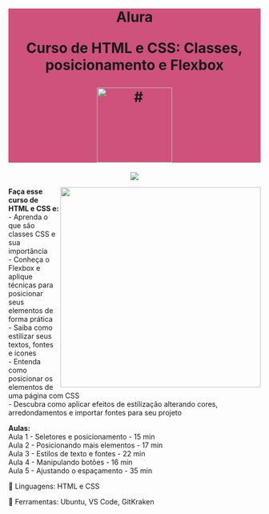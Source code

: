 <h1 align="center" style="background-color:#ce527c">
    <p>Alura</p>
    <p>Curso de
        HTML e CSS: Classes, posicionamento e Flexbox
    </p>
    <a href="https://cursos.alura.com.br/course/html-css-classes-posicionamento-flexbox">
        <img src="https://www.alura.com.br/assets/api/cursos/html-css-classes-posicionamento-flexbox.svg" alt="#" width="150" height="150">
    </a> 
</h1>

<p align="center">
    <img loading="lazy" src="http://img.shields.io/static/v1?label=STATUS&message=EM%20DESENVOLVIMENTO&color=GREEN&style=for-the-badge"/>
</p>
<img src="https://raw.githubusercontent.com/MicaelliMedeiros/micaellimedeiros/master/image/computer-illustration.png" min-width="400px" max-width="400px" width="400px" align="right">

<p align="left"> 
  <strong>Faça esse curso de HTML e CSS e:</strong></br>
    - Aprenda o que são classes CSS e sua importância</br>
    - Conheça o Flexbox e aplique técnicas para posicionar seus elementos de forma prática</br>
    - Saiba como estilizar seus textos, fontes e ícones</br>
    - Entenda como posicionar os elementos de uma página com CSS</br>
    - Descubra como aplicar efeitos de estilização alterando cores, arredondamentos e importar fontes para seu projeto</br>
</p>

<p align="left">
  <strong>Aulas:</strong> </br> 
    Aula 1 - Seletores e posicionamento - 15 min</br>
    Aula 2 - Posicionando mais elementos - 17 min</br>
    Aula 3 - Estilos de texto e fontes - 22 min</br>
    Aula 4 - Manipulando botões - 16 min</br>
    Aula 5 - Ajustando o espaçamento - 35 min</br>
</p>

<p align="left">
  🐙 Linguagens: HTML e CSS
</p>

<p align="left">
  💼 Ferramentas: Ubuntu, VS Code, GitKraken
</p>

